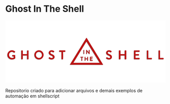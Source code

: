 # Ghost In The Shell

![Fantasma no cartucho](./ghost-in-the-shell-logo-png-5.png)

Repositorio criado para adicionar arquivos e demais exemplos de automação em shellscript
